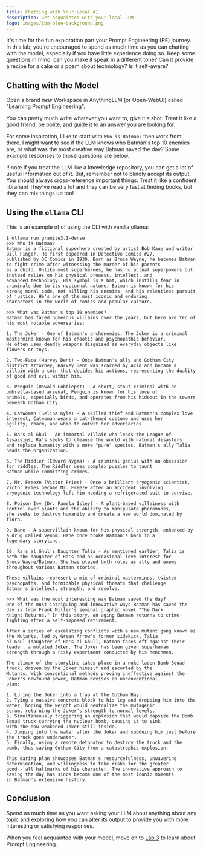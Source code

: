 ```yaml
---
title: Chatting with Your Local AI
description: Get acquainted with your local LLM
logo: images/ibm-blue-background.png
---
```


It's time for the fun exploration part your Prompt Engineering (PE) journey. In this lab, you're encouraged to spend as much time as you can chatting with the model, especially if you have little experience doing so. Keep some questions in mind: can you make it speak in a different tone? Can it provide a recipe for a cake or a poem about technology? Is it self-aware?

## Chatting with the Model

Open a brand _new_ Workspace in AnythingLLM (or Open-WebUI) called "Learning Prompt Engineering".

You can pretty much write whatever you want to, give it a shot. Treat it like a good friend, be polite,
and guide it to an answer you are looking for.

For some inspiration, I like to start with `Who is Batman?` then work from there. I might want to see if the LLM knows who
Batman's top 10 enemies are, or what was the most creative way Batman saved the day? Some example responses to those questions are below.

!! note
    If you treat the LLM like a knowledge repository, you can get a lot of useful information out of it. But, remember not to
    blindly accept its output. You should always cross-reference important things. Treat it like a confident librarian! They've read
    a lot and they can be very fast at finding books, but they can mix things up too!

## Using the `ollama` CLI

This is an example of of using the CLI with vanilla ollama:

```
$ ollama run granite3.1-dense
>>> Who is Batman?
Batman is a fictional superhero created by artist Bob Kane and writer Bill Finger. He first appeared in Detective Comics #27,
published by DC Comics in 1939. Born as Bruce Wayne, he becomes Batman to fight crime after witnessing the murder of his parents
as a child. Unlike most superheroes, he has no actual superpowers but instead relies on his physical prowess, intellect, and
advanced technology. His symbol is a bat, which instills fear in criminals due to its nocturnal nature. Batman is known for his
strong moral code, not killing his enemies, and his relentless pursuit of justice. He's one of the most iconic and enduring
characters in the world of comics and popular culture.
```

```
>>> What was Batman's top 10 enemies?
Batman has faced numerous villains over the years, but here are ten of his most notable adversaries:

1. The Joker - One of Batman's archenemies, The Joker is a criminal mastermind known for his chaotic and psychopathic behavior.
He often uses deadly weapons disguised as everyday objects like flowers or toys.

2. Two-Face (Harvey Dent) - Once Batman's ally and Gotham City district attorney, Harvey Dent was scarred by acid and became a
villain with a coin that decides his actions, representing the duality of good and evil within him.

3. Penguin (Oswald Cobblepot) - A short, stout criminal with an umbrella-based arsenal, Penguin is known for his love of
animals, especially birds, and operates from his hideout in the sewers beneath Gotham City.

4. Catwoman (Selina Kyle) - A skilled thief and Batman's complex love interest, Catwoman wears a cat-themed costume and uses her
agility, charm, and whip to outwit her adversaries.

5. Ra's al Ghul - An immortal villain who leads the League of Assassins, Ra's seeks to cleanse the world with natural disasters
and replace humanity with a more "pure" species. Batman's ally Talia heads the organization.

6. The Riddler (Edward Nygma) - A criminal genius with an obsession for riddles, The Riddler uses complex puzzles to taunt
Batman while committing crimes.

7. Mr. Freeze (Victor Fries) - Once a brilliant cryogenic scientist, Victor Fries became Mr. Freeze after an accident involving
cryogenic technology left him needing a refrigerated suit to survive.

8. Poison Ivy (Dr. Pamela Isley) - A plant-based villainess with control over plants and the ability to manipulate pheromones,
she seeks to destroy humanity and create a new world dominated by flora.

9. Bane - A supervillain known for his physical strength, enhanced by a drug called Venom, Bane once broke Batman's back in a
legendary storyline.

10. Ra's al Ghul's Daughter Talia - As mentioned earlier, Talia is both the daughter of Ra's and an occasional love interest for
Bruce Wayne/Batman. She has played both roles as ally and enemy throughout various Batman stories.

These villains represent a mix of criminal masterminds, twisted psychopaths, and formidable physical threats that challenge
Batman's intellect, strength, and resolve.
```

```
>>> What was the most interesting way Batman saved the day?
One of the most intriguing and innovative ways Batman has saved the day is from Frank Miller's seminal graphic novel "The Dark
Knight Returns." In this story, an aging Batman returns to crime-fighting after a self-imposed retirement.

After a series of escalating conflicts with a new mutant gang known as the Mutants, led by Green Arrow's former sidekick, Talia
al Ghul (daughter of Ra's al Ghul), Batman faces off against their leader, a mutated Joker. The Joker has been given superhuman
strength through a risky experiment conducted by his henchmen.

The climax of the storyline takes place in a nuke-laden Bomb Squad truck, driven by the Joker himself and escorted by the
Mutants. With conventional methods proving ineffective against the Joker's newfound power, Batman devises an unconventional
plan:

1. Luring the Joker into a trap at the Gotham Bay.
2. Tying a massive concrete block to his leg and dropping him into the water, hoping the weight would neutralize the mutagenic
serum, returning the Joker's strength to normal levels.
3. Simultaneously triggering an explosion that would capsize the Bomb Squad truck carrying the nuclear bomb, causing it to sink
with the now-weakened Joker still inside.
4. Jumping into the water after the Joker and subduing him just before the truck goes underwater.
5. Finally, using a remote detonator to destroy the truck and the bomb, thus saving Gotham City from a catastrophic explosion.

This daring plan showcases Batman's resourcefulness, unwavering determination, and willingness to take risks for the greater
good - all hallmarks of his character. The innovative approach to saving the day has since become one of the most iconic moments
in Batman's extensive history.
```

## Conclusion

Spend as much time as you want asking your LLM about anything about any topic and exploring how you can alter its output to provide you with more interesting or satisfying responses.

When you feel acquainted with your model, move on to [Lab 3](/docs/lab-3/README.md) to learn about Prompt Engineering.
